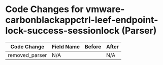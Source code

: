 # Code Changes for vmware-carbonblackappctrl-leef-endpoint-lock-success-sessionlock (Parser)

| Code Change | Field Name | Before | After |
|-------------|------------|--------|-------|
| removed_parser | N/A |  | N/A |
